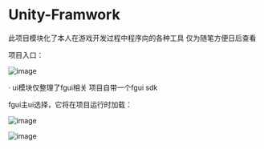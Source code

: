 # Unity-Framwork
此项目模块化了本人在游戏开发过程中程序向的各种工具
仅为随笔方便日后查看


项目入口：

![image](https://user-images.githubusercontent.com/71002504/161743269-14b534f1-9a6a-4a65-81ed-4bb25ae3431a.png)


· ui模块仅整理了fgui相关  项目自带一个fgui sdk

   fgui主ui选择，它将在项目运行时加载：
  
   ![image](https://user-images.githubusercontent.com/71002504/161743816-a17ef5f5-f854-44aa-bca3-ff10cfe1f368.png)
  
   ![image](https://user-images.githubusercontent.com/71002504/161743443-584f2d82-f426-43f3-8f5d-1137f46b0955.png)
